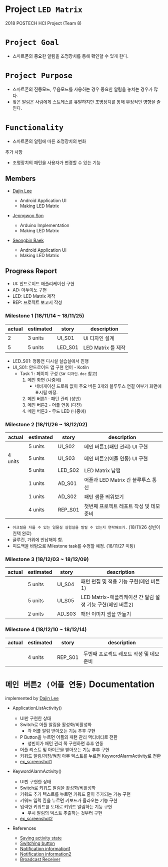 ﻿Project ``LED Matrix``
=======================
2018 POSTECH HCI Project (Team 8)

``Project Goal``
===============
- 스마트폰의 중요한 알림을 조명장치를 통해 확인할 수 있게 한다.

``Project Purpose``
==================
- 스마트폰의 진동모드, 무음모드를 사용하는 경우 중요한 알림을 놓치는 경우가 많다.
- 잦은 알림은 사람에게 스트레스를 유발하지만 조명장치를 통해 부정적인 영향을 줄인다.

``Functionality``
===============
- 스마트폰의 알림에 따른 조명장치의 변화

추가 사항
- 조명장치의 패턴을 사용자가 변경할 수 있는 기능

Members
-----------

- [Dajin Lee](https://github.com/leerubi)
  - Android Application UI
  - Making LED Matrix
  
- [Jeongwoo Son](https://github.com/ngng0274)
  - Arduino Implementation
  - Making LED Matrix 

- [Seongbin Baek](https://github.com/P17seongbin)
  - Android Application UI
  - Making LED Matrix


Progress Report
-------------

- UI: 안드로이드 애플리케이션 구현
- AD: 아두이노 구현
- LED: LED Matrix 제작
- REP: 프로젝트 보고서 작성

### Milestone 1 (18/11/14 ~ 18/11/25)

| actual  | estimated | story | description |
| ------  | --------- | ----- | ----------- |
|    2     | 3 units   | UI_S01 |  UI 디자인 설계    |
|    5     | 5 units   | LED_S01 |  LED Matrix 틀 제작  |


- LED_S01: 정통연 디시설 실습실에서 진행
- UI_S01: 안드로이드 앱 구현 언어 - Kotiln
  - Task 1 : 페이지 구성 (``SW 디자인.doc`` 참고)
    1. 메인 화면 (나중에)
        - 네비게이션 드로워 없이 주요 버튼 3개와 블루투스 연결 여부가 화면에 표시될 예정.
    2. 메인 버튼1 - 패턴 관리 (성빈)
    3. 메인 버튼2 - 어플 연동 (다진)
    4. 메인 버튼3 - 무드 LED (나중에)

### Milestone 2 (18/11/26 ~ 18/12/02)

| actual  | estimated | story | description |
| ------  | --------- | ----- | ----------- |
|         | 5 units  | UI_S02 | 메인 버튼1(패턴 관리) UI 구현  |
|    4 units    | 5 units  | UI_S03 | 메인 버튼2(어플 연동) UI 구현  |
|         | 5 units   | LED_S02 |  LED Matrix 납땜  |
|         | 1 units  | AD_S01 | 어플과 LED Matrix 간 블루투스 통신  |
|         | 1 units  | AD_S02 | 패턴 샘플 띄워보기  |
|         | 4 units  | REP_S01 | 첫번째 프로젝트 레포트 작성 및 데모 준비  |

- ``아크릴을 자를 수 있는 일물실 실험실을 빌릴 수 있는지 연락해보기.`` (18/11/26 성빈이 컨택 완료)
- 글루건, 가위에 반납해야 함.
- 피드백을 바탕으로 Milestone task를 수정할 예정. (18/11/27 미팅)


### Milestone 3 (18/12/03 ~ 18/12/09)

| actual  | estimated | story | description |
| ------  | --------- | ----- | ----------- |
|         |  5 units   | UI_S04 |  패턴 편집 및 적용 기능 구현(메인 버튼1)   |
|         |  5 units   | UI_S05 |  LED Matrix-애플리케이션 간 알림 설정 기능 구현(메인 버튼2)   |
|         |  2 units    | AD_S03 |   패턴 이미지 샘플 만들기    |


### Milestone 4 (18/12/10 ~ 18/12/14)

| actual  | estimated | story | description |
| ------  | --------- | ----- | ----------- |
|      |      |        |        |
|         | 4 units  | REP_S01 | 두번째 프로젝트 레포트 작성 및 데모 준비  |

``메인 버튼2 (어플 연동)`` Documentation
=======================
implemented by [Dajin Lee](https://github.com/leerubi/)

- ApplicationListActivity()
  - UI만 구현한 상태
  - Switch로 어플 알림을 활성화/비활성화
    - 각 어플 알림 받아오는 기능 추후 구현
  - P Button을 누르면 어플의 패턴 관리 액티비티로 전환
    - 성빈이가 패턴 관리 쪽 구현하면 추후 연동
  - 어플 리스트 및 아이콘을 받아오는 기능 추후 구현
  - 키워드 알림/꺼짐/켜짐 아무 텍스트를 누르면 KeywordAlarmActivity로 전환
  - [ex_screenshot1](/ApplicationListActivity.png?raw=true)

- KeywordAlarmActivity()
  - UI만 구현한 상태
  - Switch로 키워드 알림을 활성화/비활성화
  - 키워드 추가 텍스트를 누르면 키워드 줄이 추가되는 기능 구현
  - 키워드 입력 칸을 누르면 키보드가 올라오는 기능 구현
  - 입력한 키워드를 토대로 키워드 알림하는 기능 구현
    - 푸시 알림의 텍스트 추출하는 것부터 구현
  - [ex_screenshot2](/KeywordAlarmActivity.png?raw=true)

- References
  - [Saving activity state](https://stackoverflow.com/questions/151777/saving-android-activity-state-using-save-instance-state)
  - [Switching button](https://android--code.blogspot.com/2018/02/android-kotlin-switch-button-example.html)
  - [Notification information1](http://snowdeer.github.io/android/2017/03/26/notification-listener-service-sample/)
  - [Notification information2](http://susemi99.kr/1413)
  - [Broadcast Receiver](https://developer88.tistory.com/34)
